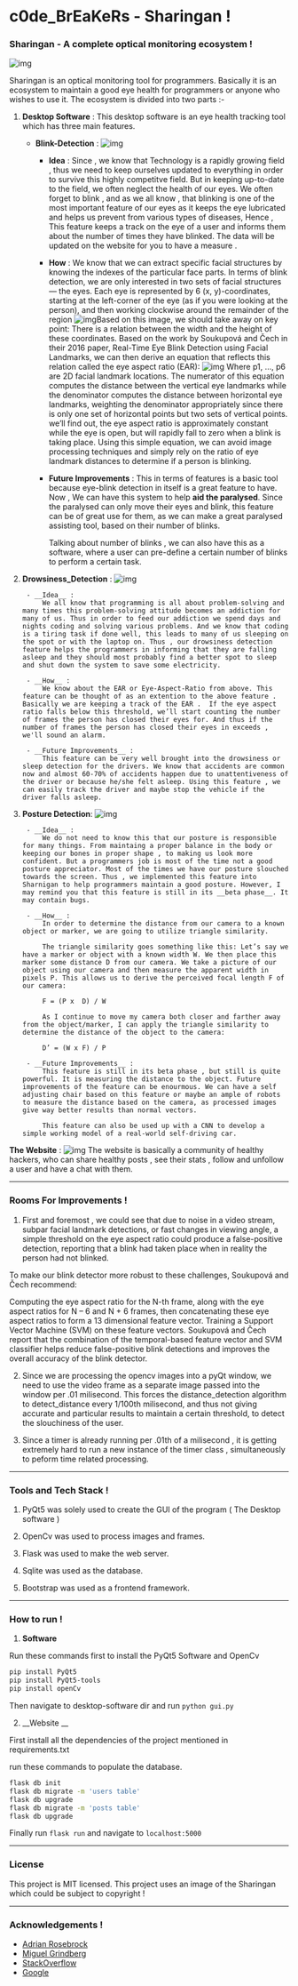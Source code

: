 # c0de_BrEaKeRs - Sharingan !

### Sharingan - A complete optical monitoring ecosystem !
![img](/desktop-software/sharingan.png)

Sharingan is an optical monitoring tool for programmers. Basically it is an ecosystem to maintain a good eye health for programmers or anyone who wishes to use it. The ecosystem is divided into two parts :-

1) __Desktop Software__ : This desktop software is an eye health tracking tool which has three main features.
    
    - __Blink-Detection__ : ![img](/images/blink.png)
        - __Idea__ :
            Since , we know that Technology is a rapidly growing field , thus we need to keep ourselves updated to everything in order to survive this highly competitve field. But in keeping up-to-date to the field, we often neglect the health of our eyes. We often forget to blink , and as we all know , that blinking is one of the most important feature of our eyes as it keeps the eye lubricated and helps us prevent from various types of diseases, Hence , This feature keeps a track on the eye of a user and informs them about the number of times they have blinked. The data will be updated on the website for you to have a measure . 
        
        - __How__ :
            We know that we can extract specific facial structures by knowing the indexes of the particular face parts. In terms of blink detection, we are only interested in two sets of facial structures — the eyes.
            Each eye is represented by 6 (x, y)-coordinates, starting at the left-corner of the eye (as if you were looking at the person), and then working clockwise around the remainder of the region
            ![img](https://www.pyimagesearch.com/wp-content/uploads/2017/04/blink_detection_6_landmarks.jpg)Based on this image, we should take away on key point:
            There is a relation between the width and the height of these coordinates.
            Based on the work by Soukupová and Čech in their 2016 paper, Real-Time Eye Blink Detection using Facial Landmarks, we can then derive an equation that reflects this relation called the eye aspect ratio (EAR): ![img](https://www.pyimagesearch.com/wp-content/uploads/2017/04/blink_detection_equation.png)
            Where p1, …, p6 are 2D facial landmark locations.
            The numerator of this equation computes the distance between the vertical eye landmarks while the denominator computes the distance between horizontal eye landmarks, weighting the denominator appropriately since there is only one set of horizontal points but two sets of vertical points. we’ll find out, the eye aspect ratio is approximately constant while the eye is open, but will rapidly fall to zero when a blink is taking place.
            Using this simple equation, we can avoid image processing techniques and simply rely on the ratio of eye landmark distances to determine if a person is blinking.
        
        - __Future Improvements__ :
            This in terms of features is a basic tool because eye-blink detection in itself is a great feature to have. Now , We can have this system to help __aid the paralysed__. Since the paralysed can only move their eyes and blink, this feature can be of great use for them, as we can make a great paralysed assisting tool, based on their number of blinks.

            Talking about number of blinks , we can also have this as a software, where a user can pre-define a certain number of blinks to perform a certain task.

2) __Drowsiness_Detection__ : ![img](/images/drowsiness_detection.png)

        - __Idea__ : 
            We all know that programming is all about problem-solving and many times this problem-solving attitude becomes an addiction for many of us. Thus in order to feed our addiction we spend days and nights coding and solving various problems. And we know that coding is a tiring task if done well, this leads to many of us sleeping on the spot or with the laptop on. Thus , our drowsiness detection feature helps the programmers in informing that they are falling asleep and they should most probably find a better spot to sleep and shut down the system to save some electricity.

        - __How__ :
            We know about the EAR or Eye-Aspect-Ratio from above. This feature can be thought of as an extention to the above feature . Basically we are keeping a track of the EAR .  If the eye aspect ratio falls below this threshold, we’ll start counting the number of frames the person has closed their eyes for. And thus if the number of frames the person has closed their eyes in exceeds , we'll sound an alarm.

        - __Future Improvements__ :
            This feature can be very well brought into the drowsiness or sleep detection for the drivers. We know that accidents are common now and almost 60-70% of accidents happen due to unattentiveness of the driver or because he/she felt asleep. Using this feature , we can easily track the driver and maybe stop the vehicle if the driver falls asleep.

3) __Posture Detection__: ![img](/images/posture_detection.png)

        - __Idea__ : 
            We do not need to know this that our posture is responsible for many things. From maintaing a proper balance in the body or keeping our bones in proper shape , to making us look more confident. But a programmers job is most of the time not a good posture appreciator. Most of the times we have our posture slouched towards the screen. Thus , we implemented this feature into Sharnigan to help programmers maintain a good posture. However, I may remind you that this feature is still in its __beta phase__. It may contain bugs.

        - __How__ :
            In order to determine the distance from our camera to a known object or marker, we are going to utilize triangle similarity.

            The triangle similarity goes something like this: Let’s say we have a marker or object with a known width W. We then place this marker some distance D from our camera. We take a picture of our object using our camera and then measure the apparent width in pixels P. This allows us to derive the perceived focal length F of our camera:

            F = (P x  D) / W

            As I continue to move my camera both closer and farther away from the object/marker, I can apply the triangle similarity to determine the distance of the object to the camera:

            D’ = (W x F) / P

        - __Future Improvements__ :
            This feature is still in its beta phase , but still is quite powerful. It is measuring the distance to the object. Future improvements of the feature can be enourmous. We can have a self adjusting chair based on this feature or maybe an ample of robots to measure the distance based on the camera, as processed images give way better results than normal vectors.

            This feature can also be used up with a CNN to develop a simple working model of a real-world self-driving car.

__The Website__ :
    ![img](/images/website.png)
    The website is basically a community of healthy hackers, who can share healthy posts , see their stats , follow and unfollow a user and have a chat with them.

---

### Rooms For Improvements !

1) First and foremost , we could see that due to noise in a video stream, subpar facial landmark detections, or fast changes in viewing angle, a simple threshold on the eye aspect ratio could produce a false-positive detection, reporting that a blink had taken place when in reality the person had not blinked.

To make our blink detector more robust to these challenges, Soukupová and Čech recommend:

Computing the eye aspect ratio for the N-th frame, along with the eye aspect ratios for N – 6 and N + 6 frames, then concatenating these eye aspect ratios to form a 13 dimensional feature vector.
Training a Support Vector Machine (SVM) on these feature vectors.
Soukupová and Čech report that the combination of the temporal-based feature vector and SVM classifier helps reduce false-positive blink detections and improves the overall accuracy of the blink detector.

2) Since we are processing the opencv images into a pyQt window, we need to use the video frame as a separate image passed into the window per .01 milisecond. This forces the distance_detection algorithm to detect_distance every 1/100th milisecond, and thus not giving accurate and particular results to maintain a certain threshold, to detect the slouchiness of the user.

3) Since a timer is already running per .01th of a milisecond , it is getting extremely hard to run a new instance of the timer class , simultaneously to peform time related processing.

---

### Tools and Tech Stack !

1) PyQt5 was solely used to create the GUI of the program ( The Desktop software )

2) OpenCv was used to process images and frames.

3) Flask was used to make the web server.

4) Sqlite was used as the database.

5) Bootstrap was used as a frontend framework.

---

### How to run !

1) __Software__

Run these commands first to install the PyQt5 Software and OpenCv
```sh
pip install PyQt5
pip install PyQt5-tools
pip install openCv
```

Then navigate to desktop-software dir and run ```python gui.py```

2) __Website __

First install all the dependencies of the project mentioned in requirements.txt

run these commands to populate the database.
```sh
flask db init
flask db migrate -m 'users table'
flask db upgrade
flask db migrate -m 'posts table'
flask db upgrade
```

Finally run ```flask run``` and navigate to ```localhost:5000```

---

### License

This project is MIT licensed. 
This project uses an image of the Sharingan which could be subject to copyright !

--- 

### Acknowledgements !

- [Adrian Rosebrock](https://www.pyimagesearch.com)
- [Miguel Grindberg](https://blog.miguelgrinberg.com/)
- [StackOverflow](https://www.stackoverflow.com)
- [Google](https://www.google.com)
